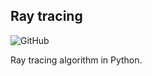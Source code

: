 ## Ray tracing
![GitHub](https://img.shields.io/badge/Python-3.7.4-green)

Ray tracing algorithm in Python.

